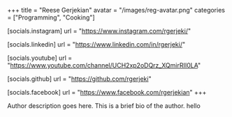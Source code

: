 +++
title = "Reese Gerjekian"
avatar = "/images/reg-avatar.png"
categories = ["Programming", "Cooking"]

[socials.instagram]
url = "https://www.instagram.com/rgerjeki/"

[socials.linkedin]
url = "https://www.linkedin.com/in/rgerjeki/"

[socials.youtube]
url = "https://www.youtube.com/channel/UCH2xp2oDQrz_XQmirRII0LA"

[socials.github]
url = "https://github.com/rgerjeki"

[socials.facebook]
url = "https://www.facebook.com/rgerjekian"
+++

Author description goes here. This is a brief bio of the author. hello